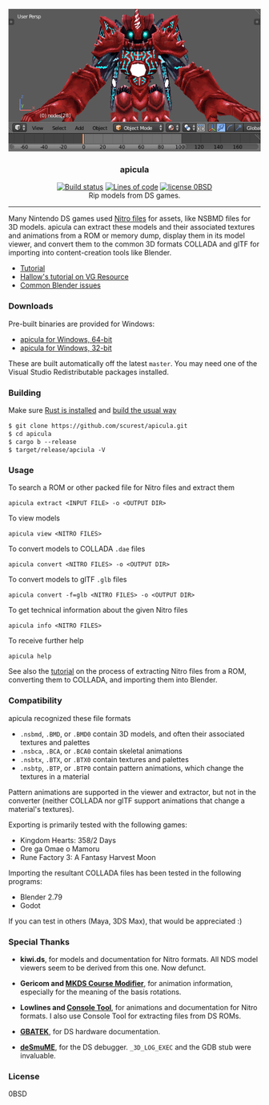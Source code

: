 <p align=center><img src="frontispiece.gif" alt="Ore ga Omae o Mamoru model in Blender"></p>
<h3 align=center>apicula</h3>
<p align=center>
<a href="https://ci.appveyor.com/project/scurest/apicula"><img src="https://ci.appveyor.com/api/projects/status/bavh9qh25mbta41x?svg=true" alt="Build status"></a>
<a href="https://github.com/XAMPPRocky/tokei"><img src="https://tokei.rs/b1/github/scurest/apicula?category=code" alt="Lines of code"></a>
<a href="LICENSE"><img src="https://img.shields.io/badge/license-0BSD-lightgrey.svg" alt="license 0BSD"></a>
<br>
Rip models from DS games.
</p>

-----

Many Nintendo DS games used [Nitro
files](https://wiki.vg-resource.com/wiki/Nintendo_DS#NITRO_File_Formats) for
assets, like NSBMD files for 3D models. apicula can extract these models and
their associated textures and animations from a ROM or memory dump, display them
in its model viewer, and convert them to the common 3D formats COLLADA and glTF
for importing into content-creation tools like Blender.

* [Tutorial](https://github.com/scurest/apicula/wiki/TUTORIAL)
* [Hallow's tutorial on VG Resource](https://www.vg-resource.com/thread-32332.html)
* [Common Blender issues](https://github.com/scurest/apicula/wiki/BLENDER)


### Downloads

Pre-built binaries are provided for Windows:

* [apicula for Windows, 64-bit](https://s3.amazonaws.com/apicula/apicula-latest-x86_64-pc-windows-msvc.zip)
* [apicula for Windows, 32-bit](https://s3.amazonaws.com/apicula/apicula-latest-i686-pc-windows-msvc.zip)

These are built automatically off the latest `master`. You may need one of the Visual Studio
Redistributable packages installed.


### Building

Make sure [Rust is installed](https://rustup.rs/) and [build the usual way](https://doc.rust-lang.org/cargo/guide/working-on-an-existing-project.html)

    $ git clone https://github.com/scurest/apicula.git
    $ cd apicula
    $ cargo b --release
    $ target/release/apciula -V


### Usage

To search a ROM or other packed file for Nitro files and extract them

    apicula extract <INPUT FILE> -o <OUTPUT DIR>

To view models

    apicula view <NITRO FILES>

To convert models to COLLADA `.dae` files

    apicula convert <NITRO FILES> -o <OUTPUT DIR>

To convert models to glTF `.glb` files

    apicula convert -f=glb <NITRO FILES> -o <OUTPUT DIR>

To get technical information about the given Nitro files

    apicula info <NITRO FILES>

To receive further help

    apicula help

See also the [tutorial](https://github.com/scurest/apicula/wiki/TUTORIAL) on the
process of extracting Nitro files from a ROM, converting them to COLLADA, and
importing them into Blender.


### Compatibility

apicula recognized these file formats

* `.nsbmd`, `.BMD`, or `.BMD0` contain 3D models, and often their associated
  textures and palettes
* `.nsbca`, `.BCA`, or `.BCA0` contain skeletal animations
* `.nsbtx`, `.BTX`, or `.BTX0` contain textures and palettes
* `.nsbtp`, `.BTP`, or `.BTP0` contain pattern animations, which change the
  textures in a material

Pattern animations are supported in the viewer and extractor, but not in the
converter (neither COLLADA nor glTF support animations that change a material's
textures).

Exporting is primarily tested with the following games:

* Kingdom Hearts: 358/2 Days
* Ore ga Omae o Mamoru
* Rune Factory 3: A Fantasy Harvest Moon

Importing the resultant COLLADA files has been tested in the following programs:

* Blender 2.79
* Godot

If you can test in others (Maya, 3DS Max), that would be appreciated :)


### Special Thanks

* **kiwi.ds**, for models and documentation for Nitro formats. All NDS model viewers seem to be
  derived from this one. Now defunct.

* **Gericom and [MKDS Course Modifier](https://gbatemp.net/threads/mkds-course-modifier.299444/)**,
  for animation information, especially for the meaning of the basis rotations.

* **Lowlines and [Console Tool](http://llref.emutalk.net/projects/ctool/)**, for animations and
  documentation for Nitro formats. I also use Console Tool for extracting files from DS ROMs.

* **[GBATEK](http://problemkaputt.de/gbatek.htm#ds3dvideo)**, for DS hardware documentation.

* **[deSmuME](http://desmume.org/)**, for the DS debugger. `_3D_LOG_EXEC` and the GDB stub were
  invaluable.


### License

0BSD
